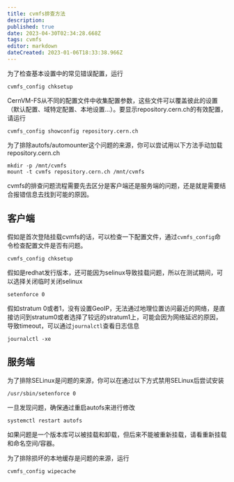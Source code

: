 ```yaml
---
title: cvmfs排查方法
description: 
published: true
date: 2023-04-30T02:34:28.668Z
tags: cvmfs
editor: markdown
dateCreated: 2023-01-06T18:33:38.966Z
---
```


为了检查基本设置中的常见错误配置，运行

```
cvmfs_config chksetup
```
CernVM-FS从不同的配置文件中收集配置参数，这些文件可以覆盖彼此的设置（默认配置、域特定配置、本地设置...）。要显示repository.cern.ch的有效配置，请运行
```
cvmfs_config showconfig repository.cern.ch
```

为了排除autofs/automounter这个问题的来源，你可以尝试用以下方法手动加载 repository.cern.ch

```
mkdir -p /mnt/cvmfs
mount -t cvmfs repository.cern.ch /mnt/cvmfs
```

cvmfs的排查问题流程需要先去区分是客户端还是服务端的问题，还是就是需要结合报错信息去找到可能的原因。

## 客户端
假如是首次登陆挂载cvmfs的话，可以检查一下配置文件，通过`cvmfs_config`命令检查配置文件是否有问题。
```
cvmfs_config chksetup
```
假如是redhat发行版本，还可能因为selinux导致挂载问题，所以在测试期间，可以选择关闭临时关闭selinux
```
setenforce 0
```
假如stratum 0或者1，没有设置GeoIP，无法通过地理位置访问最近的网络，是直接访问到stratum0或者选择了较远的stratum1上，可能会因为网络延迟的原因，导致timeout，可以通过`journalctl`查看日志信息
```
journalctl -xe 
```



## 服务端


为了排除SELinux是问题的来源，你可以在通过以下方式禁用SELinux后尝试安装

```
/usr/sbin/setenforce 0
```

一旦发现问题，确保通过重启autofs来进行修改

```
systemctl restart autofs
```
如果问题是一个版本库可以被挂载和卸载，但后来不能被重新挂载，请看重新挂载和命名空间/容器。

为了排除损坏的本地缓存是问题的来源，运行
```
cvmfs_config wipecache
```